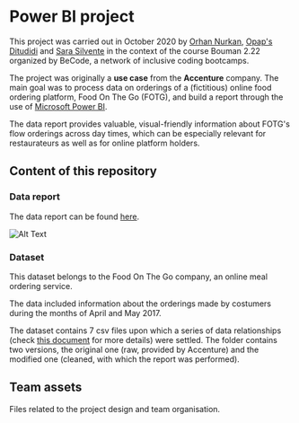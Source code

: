# Power BI project

This project was carried out in October 2020 by [Orhan Nurkan](https://github.com/orhannurkan), [Opap's Ditudidi](https://github.com/Cassik6) and [Sara Silvente](https://github.com/silventesa) in the context of the course Bouman 2.22 organized by BeCode, a network of inclusive coding bootcamps.

The project was originally a **use case** from the **Accenture** company. The main goal was to process data on orderings of a (fictitious) online food ordering platform, Food On The Go (FOTG), and build a report through the use of [Microsoft Power BI](https://powerbi.microsoft.com/en-us/).

The data report provides valuable, visual-friendly information about FOTG's flow orderings across day times, which can be especially relevant for restaurateurs as well as for online platform holders.

## Content of this repository

### Data report

The data report can be found [here](https://github.com/silventesa/accenture_usecase/blob/master/fotg_powerBI.pdf).

![Alt Text](https://github.com/silventesa/accenture_usecase/blob/master/team_assets/Report1.gif)

### Dataset

This dataset belongs to the Food On The Go company, an online meal ordering service. 

The data included information about the orderings made by costumers during the months of April and May 2017.

The dataset contains 7 csv files upon which a series of data relationships (check [this document](https://github.com/silventesa/accenture_usecase/blob/master/fotg_powerBI.pdf) for more details) were settled. The folder contains two versions, the original one (raw, provided by Accenture) and the modified one (cleaned, with which the report was performed). 

## Team assets

Files related to the project design and team organisation.

